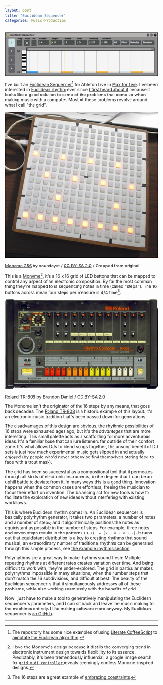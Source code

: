 ```yaml
---
layout: post
title: "Euclidean Sequencer"
categories: Music-Production
---
```


![Euclidean Sequencer](/assets/2016-05-22-euclidean-sequencer.png)

I've built an [Euclidean Sequencer](https://github.com/robenkleene/euclidean-sequencer)[^literate] for Ableton Live in [Max for Live](https://www.ableton.com/en/live/max-for-live/). I've been interested in [Euclidean rhythm](https://en.wikipedia.org/wiki/Euclidean_rhythm) ever since [I first heard about it](http://createdigitalmusic.com/2011/03/circles-and-euclidian-rhythms-off-the-grid-a-few-music-makers-that-go-round-and-round/) because it looks like a good solution to some of the problems that come up when making music with a computer. Most of these problems revolve around what I call "the grid".

![Monome](/assets/2016-05-22-monome.jpeg)

[Monome 256](https://commons.wikimedia.org/wiki/File%3AMonome_256_controlling_Arduino_fake_flamethrower.jpg) by soundcyst / [CC BY-SA 2.0](https://creativecommons.org/licenses/by-sa/2.0/) / Cropped from original

This is a  [Monome](https://en.wikipedia.org/wiki/Monome)[^monome], it's a 16 x 16 grid of LED buttons that can be mapped to control any aspect of an electronic composition. By far the most common thing they're mapped to is sequencing notes in time (called "steps"). The 16 buttons across mean four steps per measure in 4/4 time[^constraints]. 

![808](/assets/2016-05-22-808.jpeg)

[Roland TR-808](https://commons.wikimedia.org/wiki/File%3ARoland_TR-808_(large).jpg) by Brandon Daniel / [CC BY-SA 2.0](https://creativecommons.org/licenses/by-sa/2.0/)

The Monome isn't the originator of the 16 steps by any means, that goes back decades: The [Roland TR-808](https://en.wikipedia.org/wiki/Roland_TR-808) is a historic example of this layout. It's an electronic music tradition that's been passed down for generations.

The disadvantages of this design are obvious, the rhythmic possibilities of 16 steps were exhausted ages ago, but it's the *advantages* that are more interesting. This small palette acts as a scaffolding for more adventurous ideas. It's a familiar base that can lure listeners far outside of their comfort zone. It's what allows DJs to blend songs together, the unsung benefit of DJ sets is just how much experimental music gets slipped in and actually *enjoyed* (by people who'd never otherwise find themselves staring face-to-face with a trout mask).

The grid has been so successful as a compositional tool that it permeates through all kinds of electronic instruments, to the degree that it can be an uphill battle to deviate from it. In many ways this is a good thing. Innovation happens when the common cases are effortless, freeing the musician to focus their effort on invention. The balancing act for new tools is how to facilitate the exploration of new ideas without interfering with existing workflows. 

This is where Euclidean rhythm comes in. An Euclidean sequencer is basically polyrhythm generator, it takes two parameters: a number of notes and a number of steps; and it algorithmically positions the notes as equidistant as possible in the number of steps. For example, three notes and seven steps results in the pattern `E(3,7)  = [x . x . x . .]`. It turns out that equidistant distribution is a key to creating rhythms that sound musical, an extraordinary number of traditional rhythms can be generated through this simple process, see [the example rhythms section](https://github.com/robenkleene/euclidean-sequencer#example-rhythms).

Polyrhythms are a great way to make rhythms sound fresh: Multiple repeating rhythms at different rates creates variation over time.  And being difficult to work with, they're under-explored. The grid in particular makes polyrhythms impossible in many situations, when the number steps that don't match the 16 subdivisions, and difficult at best. The beauty of the Euclidean sequencer is that it simultaneously addresses all of these problems, while also working seamlessly with the benefits of grid.

Now I just have to make a tool to generatively manipulating the Euclidean sequencer's parameters, and I can sit back and leave the music making to the machines entirely. I like making software more anyway. My Euclidean sequencer is [on GitHub](https://github.com/robenkleene/euclidean-sequencer).

* * *

[^literate]: The repository has some nice examples of using [Literate CoffeeScript](http://coffeescript.org/#literate) to [annotate the Euclidean algorithm](https://github.com/robenkleene/euclidean-sequencer/blob/master/source/src/coffee/bjorklund.litcoffee).

[^monome]: I love the Monome's design because it distills the converging trend in electronic instrument design towards flexibility to its essence. Predictably, it's been tremendously influential, a google image search for [`grid midi controller` ](https://www.google.com/search?q=grid+midi+controller&tbm=isch&gws_rd=ssl) reveals seemingly endless Monome-inspired designs.

[^constraints]: The 16 steps are a great example of [embracing constraints](https://gettingreal.37signals.com/ch03_Embrace_Constraints.php).
